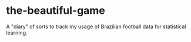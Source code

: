 # the-beautiful-game
A "diary" of sorts to track my usage of Brazilian football data for statistical learning.
